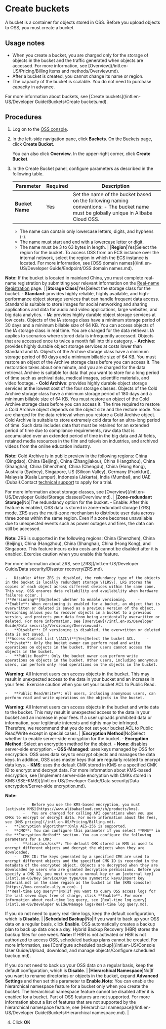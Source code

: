 # Create buckets

A bucket is a container for objects stored in OSS. Before you upload objects to OSS, you must create a bucket.

## Usage notes

-   When you create a bucket, you are charged only for the storage of objects in the bucket and the traffic generated when objects are accessed. For more information, see [Overview](/intl.en-US/Pricing/Billing items and methods/Overview.md).
-   After a bucket is created, you cannot change its name or region.
-   The capacity of the bucket is scalable. You do not need to purchase capacity in advance.

For more information about buckets, see [Create buckets](/intl.en-US/Developer Guide/Buckets/Create buckets.md).

## Procedures

1.  Log on to the [OSS console](https://oss.console.aliyun.com/).

2.  In the left-side navigation pane, click **Buckets**. On the Buckets page, click **Create Bucket**.

    You can also click **Overview**. In the upper-right corner, click **Create Bucket**.

3.  In the Create Bucket panel, configure parameters as described in the following table.

    |Parameter|Required|Description|
    |---------|--------|-----------|
    |**Bucket Name**|Yes|Set the name of the bucket based on the following naming conventions:     -   The bucket name must be globally unique in Alibaba Cloud OSS.
    -   The name can contain only lowercase letters, digits, and hyphens \(-\).
    -   The name must start and end with a lowercase letter or digit.
    -   The name must be 3 to 63 bytes in length. |
    |**Region**|Yes|Select the region for the bucket. To access OSS from an ECS instance over the internal network, select the region in which the ECS instance is located. For more information, see [OSS domain names](/intl.en-US/Developer Guide/Endpoint/OSS domain names.md).

**Note:** If the bucket is located in mainland China, you must complete real-name registration by submitting your relevant information on the [Real-name Registration](https://account-intl.console.aliyun.com/#/intlAuth) page. |
    |**Storage Class**|Yes|Select the storage class for the bucket.     -   **Standard**: provides highly reliable, highly available, and high-performance object storage services that can handle frequent data access. Standard is suitable to store images for social networking and sharing applications and data for audio and video applications, large websites, and big data analytics.
    -   **IA**: provides highly durable object storage services at low costs. Objects of the IA storage class have a minimum storage period of 30 days and a minimum billable size of 64 KB. You can access objects of the IA storage class in real time. You are charged for the data retrieval. IA applies to scenarios where stored data is infrequently accessed. Objects that are accessed once to twice a month fall into this category.
    -   **Archive**: provides highly durable object storage services at costs lower than Standard and IA. Objects of the Archive storage class have a minimum storage period of 60 days and a minimum billable size of 64 KB. You must restore an object of the Archive storage class before you can access it. The restoration takes about one minute, and you are charged for the data retrieval. Archive is suitable for data that you want to store for a long period of time such as archival data, medical images, scientific materials, and video footage.
    -   **Cold Archive**: provides highly durable object storage services at the lowest cost of the four storage classes. Objects of the Cold Archive storage class have a minimum storage period of 180 days and a minimum billable size of 64 KB. You must restore an object of the Cold Archive storage class before you can access it. The time required to restore a Cold Archive object depends on the object size and the restore mode. You are charged for the data retrieval when you restore a Cold Archive object. Cold Archive is suitable to store extremely cold data for an ultra-long period of time. Such data includes data that must be retained for an extended period of time due to compliance requirements, raw data that is accumulated over an extended period of time in the big data and AI fields, retained media resources in the film and television industries, and archived videos from the online education industry.

**Note:** Cold Archive is in public preview in the following regions: China \(Qingdao\), China \(Beijing\), China \(Zhangjiakou\), China \(Hangzhou\), China \(Shanghai\), China \(Shenzhen\), China \(Chengdu\), China \(Hong Kong\), Australia \(Sydney\), Singapore, US \(Silicon Valley\), Germany \(Frankfurt\), Malaysia \(Kuala Lumpur\), Indonesia \(Jakarta\), India \(Mumbai\), and UAE \(Dubai\).Contact [technical support](https://workorder-intl.console.aliyun.com/#/ticket/createIndex) to apply for a trial.

For more information about storage classes, see [Overview](/intl.en-US/Developer Guide/Storage classes/Overview.md). |
    |**Zone-redundant Storage**|No|The redundancy option for the bucket.     -   Enable: After this feature is enabled, OSS data is stored in zone-redundant storage \(ZRS\) mode. ZRS uses the multi-zone mechanism to distribute user data across three zones within the same region. Even if a zone becomes unavailable due to unexpected events such as power outages and fires, the data can still be accessed.

**Note:** ZRS is supported in the following regions: China \(Shenzhen\), China \(Beijing\), China \(Hangzhou\), China \(Shanghai\), China \(Hong Kong\), and Singapore. This feature incurs extra costs and cannot be disabled after it is enabled. Exercise caution when you enable this feature.

For more information about ZRS, see [ZRS](/intl.en-US/Developer Guide/Data security/Disaster recovery/ZRS.md).

    -   Disable: After ZRS is disabled, the redundancy type of the objects in the bucket is locally redundant storage \(LRS\). LRS stores the copies of each object across different devices within the same zone. This way, OSS ensures data reliability and availability when hardware failures occur. |
    |**Versioning**|No|Select whether to enable versioning.     -   **Enable**: When versioning is enabled for a bucket, an object that is overwritten or deleted is saved as a previous version of the object. Versioning allows you to recover objects in a bucket to a previous version, and protects your data from being accidentally overwritten or deleted. For more information, see [Overview](/intl.en-US/Developer Guide/Data security/Versioning/Overview.md).
    -   **Disable**: If versioning is disabled, the overwritten or deleted data is not saved. |
    |**Access Control List \(ACL\)**|Yes|Select the bucket ACL.     -   **Private**: Only the bucket owner can perform read and write operations on objects in the bucket. Other users cannot access the objects in the bucket.
    -   **Public Read**: Only the bucket owner can perform write operations on objects in the bucket. Other users, including anonymous users, can perform only read operations on the objects in the bucket.

**Warning:** All Internet users can access objects in the bucket. This may result in unexpected access to the data in your bucket and an increase in your fees. Exercise caution when you set your bucket ACL to Public Read.

    -   **Public Read/Write**: All users, including anonymous users, can perform read and write operations on the objects in the bucket.

**Warning:** All Internet users can access objects in the bucket and write data to the bucket. This may result in unexpected access to the data in your bucket and an increase in your fees. If a user uploads prohibited data or information, your legitimate interests and rights may be infringed. Therefore, we recommend that you do not set your bucket ACL to Public Read/Write except in special cases. |
    |**Encryption Method**|No|Select whether to enable server-side encryption for the bucket.     -   **Encryption Method**: Select an encryption method for the object.
        -   **None**: disables server-side encryption.
        -   **OSS-Managed**: uses keys managed by OSS for encryption. OSS uses data keys to encrypt objects and manages the data keys. In addition, OSS uses master keys that are regularly rotated to encrypt data keys.
        -   **KMS**: uses the default CMK stored in KMS or a specified CMK ID to encrypt and decrypt data. For more information about KMS-based encryption, see [Implement server-side encryption with CMKs stored in KMS \(SSE-KMS\)](/intl.en-US/Developer Guide/Data security/Data encryption/Server-side encryption.md).

**Note:**

            -   Before you use the KMS-based encryption, you must [activate KMS](https://www.alibabacloud.com/zh/products/kms).
            -   You are charged for calling API operations when you use CMKs to encrypt or decrypt data. For more information about the fees, see [KMS pricing](/intl.en-US/Pricing/Billing.md).
    -   **Encryption algorithm**:Only AES-256 is supported.
    -   **CMK**: You can configure this parameter if you select **KMS** in the **Encryption Method** section. You can configure the following parameters for a CMK:
        -   **alias/acs/oss**: The default CMK stored in KMS is used to encrypt different objects and decrypt the objects when they are downloaded.
        -   CMK ID: The keys generated by a specified CMK are used to encrypt different objects and the specified CMK ID is recorded in the metadata of the encrypted object. Objects are decrypted when they are downloaded by users who are granted decryption permissions. Before you specify a CMK ID, you must create a normal key or an [external key](/intl.en-US/Key Service/Key type/Use symmetric keys/Import key material.md) in the same region as the bucket in the [KMS console](https://kms.console.aliyun.com). |
    |**Real-time Log Query**|No|If you want to query OSS access logs for the last seven days free of charge, click **Enable**. For more information about real-time log query, see [Real-time log query](/intl.en-US/Developer Guide/Manage logs/Real-time log query.md).

If you do not need to query real-time logs, keep the default configuration, which is **Disable**. |
    |**Scheduled Backup**|No|If you want to back up your OSS data on a regular basis, click **Enable**. OSS automatically creates a backup plan to back up data once a day. Hybrid Backup Recovery \(HBR\) stores the backup files for one week. **Note:** If HBR is not activated or HBR is not authorized to access OSS, scheduled backup plans cannot be created. For more information, see [Configure scheduled backup](/intl.en-US/Console User Guide/Upload, download, and manage objects/Configure scheduled backup.md).

If you do not need to back up your OSS data on a regular basis, keep the default configuration, which is **Disable**. |
    |**Hierarchical Namespace**|No|If you want to rename directories or objects in the bucket, expand **Advanced Settings** and then set this parameter to **Enable**.**Note:** You can enable the hierarchical namespace feature for a bucket only when you create the bucket. The hierarchical namespace feature cannot be disabled after it is enabled for a bucket. Part of OSS features are not supported. For more information about a list of features that are not supported by the hierarchical namespace feature, see [Hierarchical namespace](/intl.en-US/Developer Guide/Buckets/Hierarchical namespace.md). |

4.  Click **OK**


